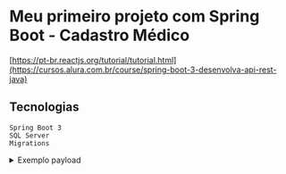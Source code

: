 # Meu primeiro projeto com Spring Boot - Cadastro Médico

[https://pt-br.reactjs.org/tutorial/tutorial.html](https://cursos.alura.com.br/course/spring-boot-3-desenvolva-api-rest-java)


## Tecnologias

```
Spring Boot 3
SQL Server
Migrations
```
<details>

<summary>Exemplo payload</summary>

```json
{
"nome": "Rodrigo Ferreira",
"email": "rodrigo.ferreira@voll.med",
"crm": "123456",
"especialidade": "ORTOPEDIA",
"endereco": {
    "logradouro": "rua 1",
    "bairro": "bairro",
    "cep": "12345678",
    "cidade": "Brasilia",
    "uf": "DF",
    "numero": "1",
    "complemento": "complemento"
    }
}
```
</details>
